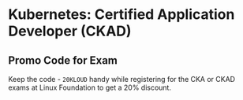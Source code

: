 # Kubernetes: Certified Application Developer (CKAD)

## Promo Code for Exam

Keep the code - `20KLOUD` handy while registering for the CKA or CKAD exams at Linux Foundation to get a 20% discount.

